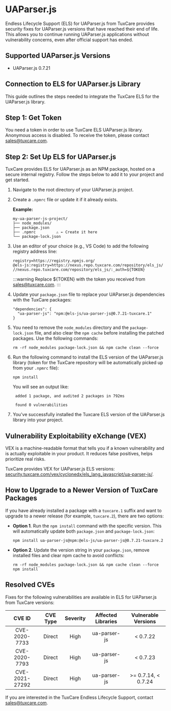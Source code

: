 # UAParser.js

Endless Lifecycle Support (ELS) for UAParser.js from TuxCare provides security fixes for UAParser.js versions that have reached their end of life. This allows you to continue running UAParser.js applications without vulnerability concerns, even after official support has ended.

## Supported UAParser.js Versions

* UAParser.js 0.7.21

## Connection to ELS for UAParser.js Library

This guide outlines the steps needed to integrate the TuxCare ELS for the UAParser.js library.

## Step 1: Get Token

You need a token in order to use TuxCare ELS UAParser.js library. Anonymous access is disabled. To receive the token, please contact [sales@tuxcare.com](mailto:sales@tuxcare.com).

## Step 2: Set Up ELS for UAParser.js

TuxCare provides ELS for UAParser.js as an NPM package, hosted on a secure internal registry. Follow the steps below to add it to your project and get started.

1. Navigate to the root directory of your UAParser.js project.
2. Create a `.npmrc` file or update it if it already exists.

   **Example:**

   ```text
   my-ua-parser-js-project/
   ├── node_modules/
   ├── package.json
   ├── .npmrc         ⚠️ ← Create it here
   └── package-lock.json
   ```

3. Use an editor of your choice (e.g., VS Code) to add the following registry address line:

   <CodeWithCopy>

   ```text
   registry=https://registry.npmjs.org/
   @els-js:registry=https://nexus.repo.tuxcare.com/repository/els_js/
   //nexus.repo.tuxcare.com/repository/els_js/:_auth=${TOKEN}
   ```

   </CodeWithCopy>

   :::warning
   Replace ${TOKEN} with the token you received from [sales@tuxcare.com](mailto:sales@tuxcare.com).
   :::

4. Update your `package.json` file to replace your UAParser.js dependencies with the TuxCare packages:

   <CodeWithCopy>

   ```text
   "dependencies": {
     "ua-parser-js": "npm:@els-js/ua-parser-js@0.7.21-tuxcare.1"
   }
   ```

   </CodeWithCopy>

5. You need to remove the `node_modules` directory and the `package-lock.json` file, and also clear the `npm cache` before installing the patched packages. Use the following commands:
   
   <CodeWithCopy>

   ```text
   rm -rf node_modules package-lock.json && npm cache clean --force
   ```

   </CodeWithCopy>

6. Run the following command to install the ELS version of the UAParser.js library (token for the TuxCare repository will be automatically picked up from your `.npmrc` file):

   <CodeWithCopy>

   ```text
   npm install
   ```

   </CodeWithCopy>

   You will see an output like:

   ```text
    added 1 package, and audited 2 packages in 792ms
    
    found 0 vulnerabilities
   ```

7. You've successfully installed the Tuxcare ELS version of the UAParser.js library into your project.

## Vulnerability Exploitability eXchange (VEX) 

VEX is a machine-readable format that tells you if a known vulnerability and is actually exploitable in your product. It reduces false positives, helps prioritize real risks.

TuxCare provides VEX for UAParser.js ELS versions: [security.tuxcare.com/vex/cyclonedx/els_lang_javascript/ua-parser-js/](https://security.tuxcare.com/vex/cyclonedx/els_lang_javascript/ua-parser-js/).

## How to Upgrade to a Newer Version of TuxCare Packages

If you have already installed a package with a `tuxcare.1` suffix and want to upgrade to a newer release (for example, `tuxcare.2`), there are two options:

* **Option 1**. Run the `npm install` command with the specific version. This will automatically update both `package.json` and `package-lock.json`:

  <CodeWithCopy>

  ```text
  npm install ua-parser-js@npm:@els-js/ua-parser-js@0.7.21-tuxcare.2
  ```

  </CodeWithCopy>

* **Option 2**. Update the version string in your `package.json`, remove installed files and clear npm cache to avoid conflicts:

  <CodeWithCopy>

  ```text
  rm -rf node_modules package-lock.json && npm cache clean --force
  npm install
  ```

  </CodeWithCopy>

## Resolved CVEs

Fixes for the following vulnerabilities are available in ELS for UAParser.js from TuxCare versions:

| CVE ID         | CVE Type | Severity | Affected Libraries | Vulnerable Versions |
| :------------: | :------: |:--------:|:------------------:| :----------------: |
| CVE-2020-7733  | Direct   | High     | ua-parser-js      | < 0.7.22          |
| CVE-2020-7793  | Direct   | High     | ua-parser-js      | < 0.7.23          |
| CVE-2021-27292 | Direct   | High     | ua-parser-js      | >= 0.7.14, < 0.7.24 |

If you are interested in the TuxCare Endless Lifecycle Support, contact [sales@tuxcare.com](mailto:sales@tuxcare.com).
